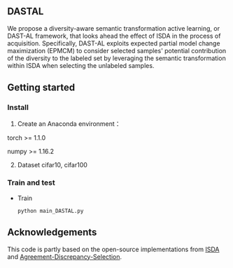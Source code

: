 ## DASTAL
We propose a diversity-aware semantic transformation active learning, or DAST-AL framework, that looks ahead the effect of ISDA in the process of acquisition. Specifically, DAST-AL exploits expected partial model change maximization (EPMCM) to consider selected samples' potential contribution of the diversity to the labeled set by leveraging the semantic transformation within ISDA when selecting the unlabeled samples.


## Getting started
### Install

1. Create an Anaconda environment：

  torch >= 1.1.0

  numpy >= 1.16.2

2. Dataset
    cifar10, cifar100
    
    
### Train and test
- Train
    ~~~
    python main_DASTAL.py
    ~~~


## Acknowledgements
This code is partly based on the open-source implementations from [ISDA](https://github.com/facebookresearch/DomainBed) and [Agreement-Discrepancy-Selection](https://github.com/fumengying19/AAAI21-ADS).
